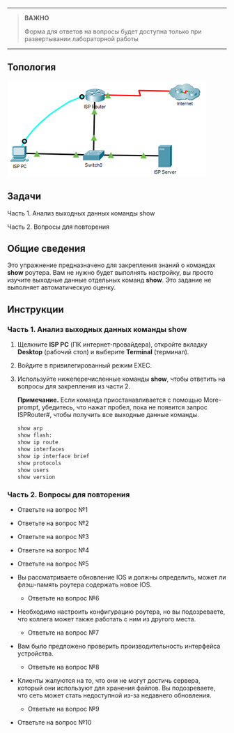 
---

> **ВАЖНО**
> 
> Форма для ответов на вопросы будет доступна только при развертывании лабораторной работы 

---

## Топология

![](./assets/topology.png)

## Задачи

Часть 1. Анализ выходных данных команды show

Часть 2. Вопросы для повторения

## Общие сведения

Это упражнение предназначено для закрепления знаний о командах **show** роутера. Вам не нужно будет выполнять настройку, вы просто изучите выходные данные отдельных команд **show**. Это задание не выполняет автоматическую оценку.

## Инструкции

### Часть 1. Анализ выходных данных команды show

1.  Щелкните **ISP PC** (ПК интернет-провайдера), откройте вкладку **Desktop** (рабочий стол) и выберите **Terminal** (терминал).

2.  Войдите в привилегированный режим EXEC.

3.  Используйте нижеперечисленные команды **show**, чтобы ответить на вопросы для закрепления из части 2.

    **Примечание.** Если команда приостанавливается с помощью More-prompt, убедитесь, что нажат пробел, пока не появится запрос ISPRouter#, чтобы получить все выходные данные команды.

    ```
    show arp
    show flash:
    show ip route
    show interfaces
    show ip interface brief
    show protocols
    show users
    show version
    ```

### Часть 2. Вопросы для повторения

- Ответьте на вопрос №1

- Ответьте на вопрос №2

- Ответьте на вопрос №3

- Ответьте на вопрос №4

- Ответьте на вопрос №5

- Вы рассматриваете обновление IOS и должны определить, может ли флэш-память роутера содержать новое IOS.
  - Ответьте на вопрос №6

- Необходимо настроить конфигурацию роутера, но вы подозреваете, что коллега может также работать с ним из другого места. 
  - Ответьте на вопрос №7

- Вам было предложено проверить производительность интерфейса устройства. 
  - Ответьте на вопрос №8

- Клиенты жалуются на то, что они не могут достичь сервера, который они используют для хранения файлов. Вы подозреваете, что сеть может стать недоступной из-за недавнего обновления. 
  - Ответьте на вопрос №9

- Ответьте на вопрос №10

<!-- [Скачать файл Packet Tracer для локального запуска](./assets/17.5.9-lab.pka) -->
